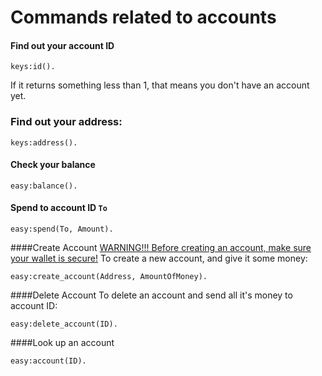 Commands related to accounts
=========

#### Find out your account ID
```
keys:id().
```
If it returns something less than 1, that means you don't have an account yet.


### Find out your address:
```
keys:address().
```

#### Check your balance
```
easy:balance().
```

#### Spend to account ID `To`
```
easy:spend(To, Amount).
```

####Create Account
[WARNING!!! Before creating an account, make sure your wallet is secure!](keys.md)
To create a new account, and give it some money:
```
easy:create_account(Address, AmountOfMoney).
```

####Delete Account
To delete an account and send all it's money to account ID:
```
easy:delete_account(ID).
```

####Look up an account
```
easy:account(ID).
```